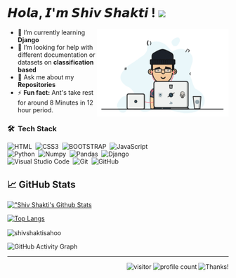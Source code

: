 # 𝙃𝙤𝙡𝙖, 𝙄'𝙢 𝙎𝙝𝙞𝙫 𝙎𝙝𝙖𝙠𝙩𝙞 !  <img src="https://media.giphy.com/media/hvRJCLFzcasrR4ia7z/giphy.gif" width="30"/>
<img align = "right" alt="hai" src="https://github.com/shivshaktisahoo/shivshaktisahoo/blob/main/1_IRGHmiGsa16stedQvIaZfw.gif" width = "300" height = "200">
<!--
**shivshaktisahoo/shivshaktisahoo** is a ✨ _special_ ✨ repository because its `README.md` (this file) appears on your GitHub profile.

Here are some ideas to get you started:
-->
<!--
- 🔭 I’m currently working on ...
-->

- 🌱 I’m currently learning **Django** 
- 🤔  I’m looking for help with different documentation or datasets on **classification based**
- 💬 Ask me about my **Repositories**
- ⚡ **Fun fact:** Ant's take rest for around 8 Minutes in 12 hour period.

<!-- ///////////////////// START: TECH View //////////////////////////// -->

### 🛠 &nbsp;Tech Stack
![HTML](https://img.shields.io/badge/-HTML-05122A?style=flat&logo=HTML5)&nbsp;
![CSS3](https://img.shields.io/badge/-CSS-05122A?style=flat&logo=CSS3)&nbsp;
![BOOTSTRAP](https://img.shields.io/badge/-BOOTSTRAP-05122A?style=flat&logo=BOOTSTRAP)&nbsp;
![JavaScript](https://img.shields.io/badge/-JavaScript-05122A?style=flat&logo=JavaScript)&nbsp;<br/>
![Python](https://img.shields.io/badge/-Python-05122A?style=flat&logo=python)&nbsp;
![Numpy](https://img.shields.io/badge/-Numpy-05122A?style=flat&logo=Numpy)&nbsp;
![Pandas](https://img.shields.io/badge/-Pandas-05122A?style=flat&logo=Pandas)&nbsp;
![Django](https://img.shields.io/badge/-Django-1b3d1d?style=flat&logo=Django)<br/>
![Visual Studio Code](https://img.shields.io/badge/-Visual%20Studio%20Code-05122A?style=flat&logo=visual-studio-code&logoColor=007ACC)&nbsp;
![Git](https://img.shields.io/badge/-Git-05122A?style=flat&logo=git)&nbsp;
![GitHub](https://img.shields.io/badge/-GitHub-05122A?style=flat&logo=github)&nbsp;<br/>

<!-- ////////////////////////// END: TECH View  //////////////////////////-->

<!-- ////////////////////////// START: Stats View /////////////////////// -->
## &#x1f4c8; GitHub Stats

[!["Shiv Shakti's Github Stats](https://github-readme-stats.vercel.app/api?username=shivshaktisahoo&hide_border=true&hide_title=false&show_icons=true&include_all_commits=true&count_private=true&line_height=21&text_color=000&icon_color=000&bg_color=0,ea6161,ffc64d,fffc4d,52fa5a&theme=graywhite)](https://github.com/shivshaktisahoo/github-readme-stats)

[![Top Langs](https://github-readme-stats.vercel.app/api/top-langs/?username=shivshaktisahoo&hide=html&hide_title=false&hide_border=true&layout=compact&langs_count=6&exclude_repo=comp426,Redventures-Movie-Quotes&text_color=000&icon_color=fff&bg_color=0,52fa5a,4dfcff,c64dff&theme=graywhite)](https://github.com/shivshaktisahoo/github-readme-stats)

<!--
[!["Shiv Shakti's Github Stats](https://github-readme-stats.vercel.app/api?username=shivshaktisahoo&show_icons=true&theme=merko)](https://github.com/shivshaktisahoo/github-readme-stats)

[![Top Langs](https://github-readme-stats.vercel.app/api/top-langs/?username=shivshaktisahoo&layout=compact&theme=radical)](https://github.com/shivshaktisahoo/github-readme-stats)
-->


<p><img align="center" src="https://github-readme-streak-stats.herokuapp.com/?user=shivshaktisahoo&theme=radical" alt="shivshaktisahoo" /></p>                               
                                 
![GitHub Activity Graph](https://activity-graph.herokuapp.com/graph?username=shivshaktisahoo&bg_color=000000&color=4fff67&line=4fff67&point=ffffff&area=true&hide_border=true) 
<!-- ////////////////////////// END: Stats View /////////////////////// -->

<hr>
<div align="right">
  
![visitor](https://visitor-badge.glitch.me/badge?page_id=shivshaktisahoo) ![profile count](https://komarev.com/ghpvc/?username=shivshaktisahoo&color=red) ![Thanks!](https://img.shields.io/badge/Thanks%20for%20visiting-!-1EAEDB.svg)
  
</div>


